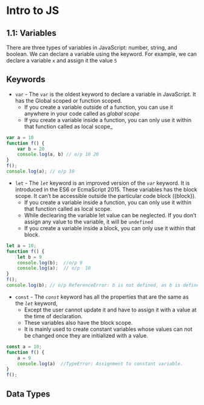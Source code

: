 # Intro to JS
## 1.1: Variables
There are three  types of variables in JavaScript: number, string, and boolean. We can declare a variable using the 
keyword. For example, we can declare a variable `x` and assign it the value `5` 

## Keywords
- `var` - The `var` is the oldest keyword to declare a variable in JavaScript. It has the Global scoped or function scoped.
    - If you create a variable outside of a function, you can use it anywhere in your code called as _global scope_
    - If you create a variable inside a function, you can only use it within that function called as local scope_ 
``` js
var a = 10
function f() {
    var b = 20
    console.log(a, b) // o/p 10 20
}
f();
console.log(a); // o/p 10
```
- `let` - The _`let`_ keyword is an improved version of the _`var`_ keyword. It is introduced in the ES6 or EcmaScript 2015. These variables has the block scope. It can’t be accessible outside the particular code block ({block}). 
    -   If you create a variable inside a function, you can only use it within that function called as local scope.
    -   While declearing the variable let value can be neglected. If you don’t assign any value to the variable, it will be `undefined`
    -  If you create a variable inside a block, you can only use it within that block. 
``` js
let a = 10;
function f() {
    let b = 9
    console.log(b);  //o/p 9
    console.log(a);  // o/p  10
}
f();
console.log(b); // o/p ReferenceError: b is not defined, as b is defined in a block scope so we cant access b varable.
```

- `const` - The _`const`_ keyword has all the properties that are the same as the _`let`_ keyword, 
    -   Except the user cannot update it and have to assign it with a value at the time of declaration. 
    -   These variables also have the block scope. 
    -   It is mainly used to create constant variables whose values can not be changed once they are initialized with a value.

``` js
const a = 10;
function f() {
    a = 9
    console.log(a)  //TypeError: Assignment to constant variable.
}
f();
```
## Data Types

